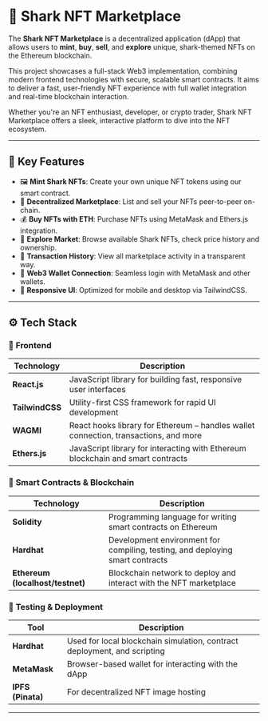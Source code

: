 # 🦈 Shark NFT Marketplace

The **Shark NFT Marketplace** is a decentralized application (dApp) that allows users to **mint**, **buy**, **sell**, and **explore** unique, shark-themed NFTs on the Ethereum blockchain.

This project showcases a full-stack Web3 implementation, combining modern frontend technologies with secure, scalable smart contracts. It aims to deliver a fast, user-friendly NFT experience with full wallet integration and real-time blockchain interaction.

Whether you're an NFT enthusiast, developer, or crypto trader, Shark NFT Marketplace offers a sleek, interactive platform to dive into the NFT ecosystem.

---

## 🌟 Key Features

- 🖼️ **Mint Shark NFTs**: Create your own unique NFT tokens using our smart contract.
- 💼 **Decentralized Marketplace**: List and sell your NFTs peer-to-peer on-chain.
- 💰 **Buy NFTs with ETH**: Purchase NFTs using MetaMask and Ethers.js integration.
- 🔎 **Explore Market**: Browse available Shark NFTs, check price history and ownership.
- 🧾 **Transaction History**: View all marketplace activity in a transparent way.
- 🦊 **Web3 Wallet Connection**: Seamless login with MetaMask and other wallets.
- 📱 **Responsive UI**: Optimized for mobile and desktop via TailwindCSS.

---

## ⚙️ Tech Stack

### 🧩 **Frontend**

| Technology | Description |
|------------|-------------|
| **React.js** | JavaScript library for building fast, responsive user interfaces |
| **TailwindCSS** | Utility-first CSS framework for rapid UI development |
| **WAGMI** | React hooks library for Ethereum – handles wallet connection, transactions, and more |
| **Ethers.js** | JavaScript library for interacting with Ethereum blockchain and smart contracts |

### 🔗 **Smart Contracts & Blockchain**

| Technology | Description |
|------------|-------------|
| **Solidity** | Programming language for writing smart contracts on Ethereum |
| **Hardhat** | Development environment for compiling, testing, and deploying smart contracts |
| **Ethereum (localhost/testnet)** | Blockchain network to deploy and interact with the NFT marketplace |

### 🧪 **Testing & Deployment**

| Tool | Description |
|------|-------------|
| **Hardhat** | Used for local blockchain simulation, contract deployment, and scripting |
| **MetaMask** | Browser-based wallet for interacting with the dApp |
| **IPFS (Pinata)** | For decentralized NFT image hosting |

---
